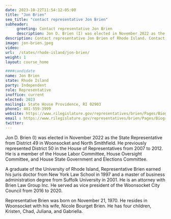 ```yaml
---
date: 2023-10-22T11:54:12-05:00
title: "Jon Brien"
seo_title: "contact representative Jon Brien"
subheader:
     greeting: Contact representative Jon Brien
     description: Jon D. Brien (I) was elected in November 2022 as the State Representative from District 49 in Woonsocket and North Smithfield​. He previously represented District 50 in the House of Representatives from 2007 to 2012. He is a member of the House Labor Committee, House Oversight Committee, and House State Government and Elections Committee.
description: Contact representative Jon Brien of Rhode Island. Contact information for Jon Brien includes email address, phone number, and mailing address.
image: jon-brien.jpeg
video:
url:  /states/rhode-island/jon-brien/
weight: 1
layout: course_home

####candidate
name: Jon Brien
state: Rhode Island
party: Independent
role: Representative
inoffice: current
elected: 2023
mailing1: State House Providence, RI 02903
phone1: 401-559-3999
website: https://www.rilegislature.gov/representatives/brien/Pages/Biography.aspx/
email : https://www.rilegislature.gov/representatives/brien/Pages/Biography.aspx/
twitter:
---
```


Jon D. Brien (I) was elected in November 2022 as the State Representative from District 49 in Woonsocket and North Smithfield​. He previously represented District 50 in the House of Representatives from 2007 to 2012. He is a member of the House Labor Committee, House Oversight Committee, and House State Government and Elections Committee.

A graduate of the University of Rhode Island, Representative Brien earned his juris doctor from New York Law School in 1997 and a master of business administration degree from Suffolk University in 2001. He is an attorney with Brien Law Group Inc. He served as​ vice presid​​ent of the Woonsocket City Council from 2016 to 2020.

Representative Brien was born on November 21, 1970. He resides in Woonsocket with his wife, Nicole Bourget Brien. He has four children, Kristen, Chad, Juliana, and Gabriella.​
